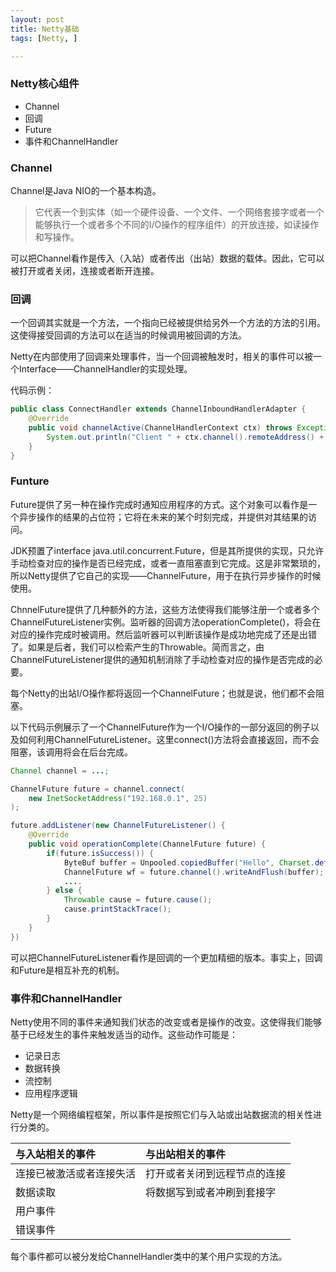 ```yaml
---
layout: post
title: Netty基础
tags: [Netty, ]

---
```



### Netty核心组件
+ Channel
+ 回调
+ Future
+ 事件和ChannelHandler



### Channel
Channel是Java NIO的一个基本构造。
> 它代表一个到实体（如一个硬件设备、一个文件、一个网络套接字或者一个能够执行一个或者多个不同的I/O操作的程序组件）的开放连接，如读操作和写操作。

可以把Channel看作是传入（入站）或者传出（出站）数据的载体。因此，它可以被打开或者关闭，连接或者断开连接。



### 回调
一个回调其实就是一个方法，一个指向已经被提供给另外一个方法的方法的引用。这使得接受回调的方法可以在适当的时候调用被回调的方法。

Netty在内部使用了回调来处理事件，当一个回调被触发时，相关的事件可以被一个Interface——ChannelHandler的实现处理。

代码示例：
```java
public class ConnectHandler extends ChannelInboundHandlerAdapter {
	@Override
	public void channelActive(ChannelHandlerContext ctx) throws Exception {
		System.out.println("Client " + ctx.channel().remoteAddress() + " connected");
	}
}
```



### Funture
Future提供了另一种在操作完成时通知应用程序的方式。这个对象可以看作是一个异步操作的结果的占位符；它将在未来的某个时刻完成，并提供对其结果的访问。

JDK预置了interface java.util.concurrent.Future，但是其所提供的实现，只允许手动检查对应的操作是否已经完成，或者一直阻塞直到它完成。这是非常繁琐的，所以Netty提供了它自己的实现——ChannelFuture，用于在执行异步操作的时候使用。

ChnnelFuture提供了几种额外的方法，这些方法使得我们能够注册一个或者多个ChannelFutureListener实例。监听器的回调方法operationComplete()，将会在对应的操作完成时被调用。然后监听器可以判断该操作是成功地完成了还是出错了。如果是后者，我们可以检索产生的Throwable。简而言之，由ChannelFutureListener提供的通知机制消除了手动检查对应的操作是否完成的必要。

每个Netty的出站I/O操作都将返回一个ChannelFuture；也就是说，他们都不会阻塞。

以下代码示例展示了一个ChannelFuture作为一个I/O操作的一部分返回的例子以及如何利用ChannelFutureListener。这里connect()方法将会直接返回，而不会阻塞，该调用将会在后台完成。
```java
Channel channel = ...;

ChannelFuture future = channel.connect(
	new InetSocketAddress("192.168.0.1", 25)
);

future.addListener(new ChannelFutureListener() {
	@Override
	public void operationComplete(ChannelFuture future) {
		if(future.isSuccess()) {
			ByteBuf buffer = Unpooled.copiedBuffer("Hello", Charset.defaultCharset());
			ChannelFuture wf = future.channel().writeAndFlush(buffer);
			....
		} else {
			Throwable cause = future.cause();
			cause.printStackTrace();
		}
	}
})
```

可以把ChannelFutureListener看作是回调的一个更加精细的版本。事实上，回调和Future是相互补充的机制。



### 事件和ChannelHandler
Netty使用不同的事件来通知我们状态的改变或者是操作的改变。这使得我们能够基于已经发生的事件来触发适当的动作。这些动作可能是：

+ 记录日志
+ 数据转换
+ 流控制
+ 应用程序逻辑

Netty是一个网络编程框架，所以事件是按照它们与入站或出站数据流的相关性进行分类的。

| 与入站相关的事件 | 与出站相关的事件 |
| :- | :- |
| 连接已被激活或者连接失活 | 打开或者关闭到远程节点的连接 |
| 数据读取 | 将数据写到或者冲刷到套接字 |
| 用户事件 |  |
| 错误事件 |  |

每个事件都可以被分发给ChannelHandler类中的某个用户实现的方法。